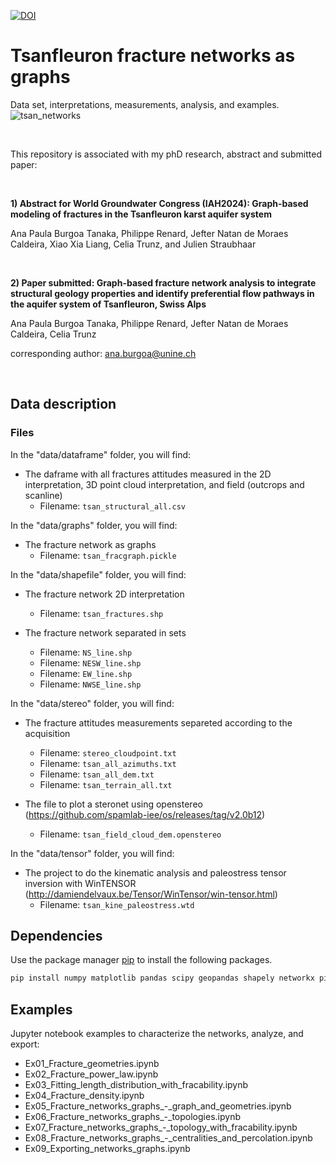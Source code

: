 [![DOI](https://zenodo.org/badge/1008321304.svg)](https://doi.org/10.5281/zenodo.15739430)

# Tsanfleuron fracture networks as graphs
Data set, interpretations, measurements, analysis, and examples. 
<br>
<img src="./cover/tsan_frac_net.png" alt="tsan_networks">

<br/>

This repository is associated with my phD research, abstract and submitted paper:

<br/>

**1) Abstract for World Groundwater Congress (IAH2024): Graph-based modeling of fractures in the Tsanfleuron karst aquifer system**

Ana Paula Burgoa Tanaka, Philippe Renard, Jefter Natan de Moraes Caldeira, Xiao Xia Liang, Celia Trunz, and Julien Straubhaar


<br/>

**2) Paper submitted: Graph-based fracture network analysis to integrate structural geology properties and identify preferential flow pathways in the aquifer system of Tsanfleuron, Swiss Alps**

Ana Paula Burgoa Tanaka, Philippe Renard, Jefter Natan de Moraes Caldeira, Celia Trunz

corresponding author: ana.burgoa@unine.ch

<br/>

## Data description

### Files

In the "data/dataframe" folder, you will find:

- The daframe with all fractures attitudes measured in the 2D interpretation, 3D point cloud interpretation, and field (outcrops and scanline) 
  - Filename: `tsan_structural_all.csv`
 
In the "data/graphs" folder, you will find:

- The fracture network as graphs
  - Filename: `tsan_fracgraph.pickle`

In the "data/shapefile" folder, you will find:

- The fracture network 2D interpretation
  - Filename: `tsan_fractures.shp`

- The fracture network separated in sets
  - Filename: `NS_line.shp`
  - Filename: `NESW_line.shp`
  - Filename: `EW_line.shp`
  - Filename: `NWSE_line.shp`

In the "data/stereo" folder, you will find:

- The fracture attitudes measurements separeted according to the acquisition
  - Filename: `stereo_cloudpoint.txt`
  - Filename: `tsan_all_azimuths.txt`
  - Filename: `tsan_all_dem.txt`
  - Filename: `tsan_terrain_all.txt`

- The file to plot a steronet using openstereo (https://github.com/spamlab-iee/os/releases/tag/v2.0b12)
  - Filename: `tsan_field_cloud_dem.openstereo`

 In the "data/tensor" folder, you will find:
 
- The project to do the kinematic analysis and paleostress tensor inversion with WinTENSOR (http://damiendelvaux.be/Tensor/WinTensor/win-tensor.html)
  - Filename: `tsan_kine_paleostress.wtd`

## Dependencies

Use the package manager [pip](https://pip.pypa.io/en/stable/) to install the following packages.

```bash
pip install numpy matplotlib pandas scipy geopandas shapely networkx pickle math jupyter-notebook plotly astropy pwlf fracability karstnet random cv2
```
                
## Examples

Jupyter notebook examples to characterize the networks, analyze, and export:

- Ex01_Fracture_geometries.ipynb
- Ex02_Fracture_power_law.ipynb
- Ex03_Fitting_length_distribution_with_fracability.ipynb
- Ex04_Fracture_density.ipynb
- Ex05_Fracture_networks_graphs_-_graph_and_geometries.ipynb
- Ex06_Fracture_networks_graphs_-_topologies.ipynb
- Ex07_Fracture_networks_graphs_-_topology_with_fracability.ipynb
- Ex08_Fracture_networks_graphs_-_centralities_and_percolation.ipynb
- Ex09_Exporting_networks_graphs.ipynb
